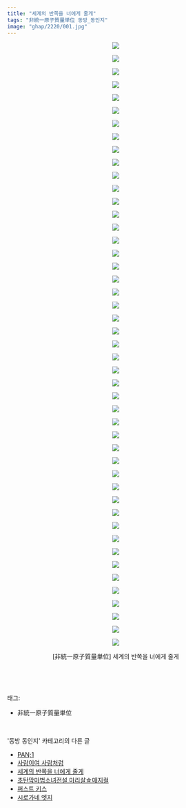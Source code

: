 ```yaml
---
title: "세계의 반쪽을 너에게 줄게"
tags: "非統一原子質量単位 동방_동인지"
image: "ghap/2220/001.jpg"
---
```

<div class="article">
<p style="text-align: center; clear: none; float: none;"><img src="{{ site.nasurl }}/ghap/2220/001.jpg"/></p>
<p style="text-align: center; clear: none; float: none;"><img src="{{ site.nasurl }}/ghap/2220/002.jpg"/></p>
<p style="text-align: center; clear: none; float: none;"><img src="{{ site.nasurl }}/ghap/2220/003.jpg"/></p>
<p style="text-align: center; clear: none; float: none;"><img src="{{ site.nasurl }}/ghap/2220/004.jpg"/></p>
<p style="text-align: center; clear: none; float: none;"><img src="{{ site.nasurl }}/ghap/2220/005.jpg"/></p>
<p style="text-align: center; clear: none; float: none;"><img src="{{ site.nasurl }}/ghap/2220/006.jpg"/></p>
<p style="text-align: center; clear: none; float: none;"><img src="{{ site.nasurl }}/ghap/2220/007.jpg"/></p>
<p style="text-align: center; clear: none; float: none;"><img src="{{ site.nasurl }}/ghap/2220/008.jpg"/></p>
<p style="text-align: center; clear: none; float: none;"><img src="{{ site.nasurl }}/ghap/2220/009.jpg"/></p>
<p style="text-align: center; clear: none; float: none;"><img src="{{ site.nasurl }}/ghap/2220/010.jpg"/></p>
<p style="text-align: center; clear: none; float: none;"><img src="{{ site.nasurl }}/ghap/2220/011.jpg"/></p>
<p style="text-align: center; clear: none; float: none;"><img src="{{ site.nasurl }}/ghap/2220/012.jpg"/></p>
<p style="text-align: center; clear: none; float: none;"><img src="{{ site.nasurl }}/ghap/2220/013.jpg"/></p>
<p style="text-align: center; clear: none; float: none;"><img src="{{ site.nasurl }}/ghap/2220/014.jpg"/></p>
<p style="text-align: center; clear: none; float: none;"><img src="{{ site.nasurl }}/ghap/2220/015.jpg"/></p>
<p style="text-align: center; clear: none; float: none;"><img src="{{ site.nasurl }}/ghap/2220/016.jpg"/></p>
<p style="text-align: center; clear: none; float: none;"><img src="{{ site.nasurl }}/ghap/2220/017.jpg"/></p>
<p style="text-align: center; clear: none; float: none;"><img src="{{ site.nasurl }}/ghap/2220/018.jpg"/></p>
<p style="text-align: center; clear: none; float: none;"><img src="{{ site.nasurl }}/ghap/2220/019.jpg"/></p>
<p style="text-align: center; clear: none; float: none;"><img src="{{ site.nasurl }}/ghap/2220/020.jpg"/></p>
<p style="text-align: center; clear: none; float: none;"><img src="{{ site.nasurl }}/ghap/2220/021.jpg"/></p>
<p style="text-align: center; clear: none; float: none;"><img src="{{ site.nasurl }}/ghap/2220/022.jpg"/></p>
<p style="text-align: center; clear: none; float: none;"><img src="{{ site.nasurl }}/ghap/2220/023.jpg"/></p>
<p style="text-align: center; clear: none; float: none;"><img src="{{ site.nasurl }}/ghap/2220/024.jpg"/></p>
<p style="text-align: center; clear: none; float: none;"><img src="{{ site.nasurl }}/ghap/2220/025.jpg"/></p>
<p style="text-align: center; clear: none; float: none;"><img src="{{ site.nasurl }}/ghap/2220/026.jpg"/></p>
<p style="text-align: center; clear: none; float: none;"><img src="{{ site.nasurl }}/ghap/2220/027.jpg"/></p>
<p style="text-align: center; clear: none; float: none;"><img src="{{ site.nasurl }}/ghap/2220/028.jpg"/></p>
<p style="text-align: center; clear: none; float: none;"><img src="{{ site.nasurl }}/ghap/2220/029.jpg"/></p>
<p style="text-align: center; clear: none; float: none;"><img src="{{ site.nasurl }}/ghap/2220/030.jpg"/></p>
<p style="text-align: center; clear: none; float: none;"><img src="{{ site.nasurl }}/ghap/2220/031.jpg"/></p>
<p style="text-align: center; clear: none; float: none;"><img src="{{ site.nasurl }}/ghap/2220/032.jpg"/></p>
<p style="text-align: center; clear: none; float: none;"><img src="{{ site.nasurl }}/ghap/2220/033.jpg"/></p>
<p style="text-align: center; clear: none; float: none;"><img src="{{ site.nasurl }}/ghap/2220/034.jpg"/></p>
<p style="text-align: center; clear: none; float: none;"><img src="{{ site.nasurl }}/ghap/2220/035.jpg"/></p>
<p style="text-align: center; clear: none; float: none;"><img src="{{ site.nasurl }}/ghap/2220/036.jpg"/></p>
<p style="text-align: center; clear: none; float: none;"><img src="{{ site.nasurl }}/ghap/2220/037.jpg"/></p>
<p style="text-align: center; clear: none; float: none;"><img src="{{ site.nasurl }}/ghap/2220/038.jpg"/></p>
<p style="text-align: center; clear: none; float: none;"><img src="{{ site.nasurl }}/ghap/2220/039.jpg"/></p>
<p style="text-align: center; clear: none; float: none;"><img src="{{ site.nasurl }}/ghap/2220/040.jpg"/></p>
<p style="text-align: center; clear: none; float: none;"><img src="{{ site.nasurl }}/ghap/2220/041.jpg"/></p>
<p style="text-align: center; clear: none; float: none;"><img src="{{ site.nasurl }}/ghap/2220/042.jpg"/></p>
<p style="text-align: center; clear: none; float: none;"><img src="{{ site.nasurl }}/ghap/2220/043.jpg"/></p>
<p style="text-align: center; clear: none; float: none;"><img src="{{ site.nasurl }}/ghap/2220/044.jpg"/></p>
<p style="text-align: center; clear: none; float: none;"><img src="{{ site.nasurl }}/ghap/2220/045.jpg"/></p>
<p style="text-align: center; clear: none; float: none;"><img src="{{ site.nasurl }}/ghap/2220/046.jpg"/></p>
<p style="text-align: center; clear: none; float: none;"><img src="{{ site.nasurl }}/ghap/2220/047.jpg"/></p>
<p style="text-align: center; clear: none; float: none;">[非統一原子質量単位] 세계의 반쪽을 너에게 줄게</p>
<p><br/></p>
</div><br/>
<div class="tagTrail">
<p>태그: </p>
<ul>
<li>非統一原子質量単位</li>
</ul>
</div><br/>
<div class="another">
<p>'동방 동인지' 카테고리의 다른 글</p>
<ul>
<li><a href="/2016-09-18-ghap_2222">PAN;1</a></li>
<li><a href="/2016-09-18-ghap_2221">사람이여 사람처럼</a></li>
<li><a href="/2016-09-18-ghap_2220">세계의 반쪽을 너에게 줄게</a></li>
<li><a href="/2016-09-18-ghap_2219">초탄막마법소녀전설 마리살☆매지컬</a></li>
<li><a href="/2016-09-18-ghap_2218">퍼스트 키스</a></li>
<li><a href="/2016-09-18-ghap_2217">시로가네 엣지</a></li>
</ul>
</div><br/>
<div class="cb_module cb_fluid">
<div class="cb_wrt cb_profile">
</div><!-- commentList close -->
</div><br/>
